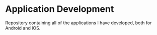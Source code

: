 # Application Development

Repository containing all of the applications I have developed, both for Android and iOS.
